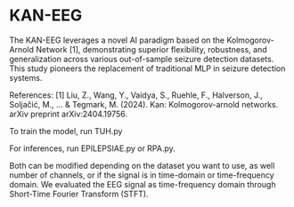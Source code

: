 # KAN-EEG

The KAN-EEG leverages a novel AI paradigm based on the Kolmogorov-Arnold Network [1], demonstrating superior flexibility, robustness, and generalization across various out-of-sample seizure detection datasets. This study pioneers the replacement of traditional MLP in seizure detection systems.

References:
[1] Liu, Z., Wang, Y., Vaidya, S., Ruehle, F., Halverson, J., Soljačić, M., ... & Tegmark, M. (2024). Kan: Kolmogorov-arnold networks. arXiv preprint arXiv:2404.19756.

To train the model, run TUH.py

For inferences, run EPILEPSIAE.py or RPA.py. 

Both can be modified depending on the dataset you want to use, as well number of channels, or if the signal is in time-domain or time-frequency domain. We evaluated the EEG signal as time-frequency domain through Short-Time Fourier Transform (STFT).

